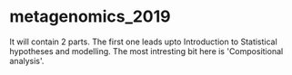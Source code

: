 # metagenomics_2019
It will contain 2 parts. The first one leads upto Introduction to Statistical hypotheses and modelling. The most intresting bit here is 'Compositional analysis'.
